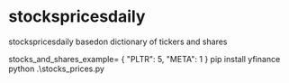 # stockspricesdaily
stockspricesdaily basedon dictionary of tickers and shares

stocks_and_shares_example= {
    "PLTR": 5,
    "META": 1
}
pip install yfinance
python .\stocks_prices.py
